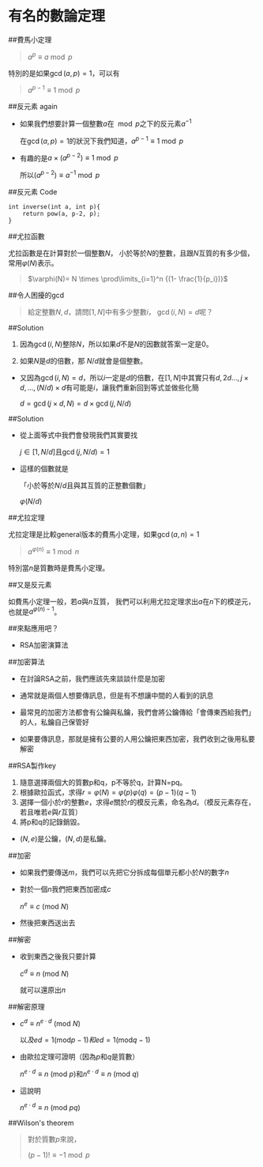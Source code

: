 # 有名的數論定理

##費馬小定理

> $a^p \equiv a \bmod{p}$

特別的是如果$\gcd(a,p)=1$，可以有

> $a^{p-1} \equiv 1 \bmod{p}$

##反元素 again

- 如果我們想要計算一個整數$a$在$\mod p$之下的反元素$a^{-1}$

	在$\gcd(a,p) = 1$的狀況下我們知道，$a^{p-1} \equiv 1 \bmod{p}$

- 有趣的是$a\times (a^{p-2}) \equiv 1 \bmod{p}$

	所以$(a^{p-2})\equiv a^{-1} \bmod{p}$

##反元素 Code

~~~{.cpp}
int inverse(int a, int p){
	return pow(a, p-2, p); 
}
~~~

##尤拉函數

尤拉函數是在計算對於一個整數$N$，
小於等於$N$的整數，且跟$N$互質的有多少個，常用$\varphi(N)$表示。

> $\varphi(N)= N \times \prod\limits_{i=1}^n {(1- \frac{1}{p_i})}$

##令人困擾的$\gcd$

> 給定整數$N, d$，請問$[1,N]$中有多少整數$i$，
> $\gcd(i,N) = d$呢？

##Solution

1. 因為$\gcd(i,N)$整除$N$，所以如果$d$不是$N$的因數就答案一定是0。

2. 如果$N$是$d$的倍數，那 $N/d$就會是個整數。

- 又因為$\gcd(i,N)=d$，所以$i$一定是$d$的倍數，在$[1,N]$中其實只有$d, 2d ...,j\times d, ..., (N/d) \times d$有可能是$i$，讓我們重新回到等式並做些化簡

	$d = \gcd(j\times d, N) = d \times \gcd(j,N/d)$



##Solution

- 從上面等式中我們會發現我們其實要找

	$j \in [1,N/d]$且$\gcd(j,N/d) =1$

- 這樣的個數就是

	「小於等於$N/d$且與其互質的正整數個數」

	$\varphi(N/d)$



##尤拉定理

尤拉定理是比較general版本的費馬小定理，如果$\gcd(a,n)=1$

> $a^{\varphi (n)} \equiv 1 \bmod{n}$

特別當$n$是質數時是費馬小定理。



##又是反元素

如費馬小定理一般，若$a$與$n$互質，
我們可以利用尤拉定理求出$a$在$n$下的模逆元，
也就是$a^{\varphi(n)-1}$。



##來點應用吧？

- RSA加密演算法



##加密算法

- 在討論RSA之前，我們應該先來談談什麼是加密

- 通常就是兩個人想要傳訊息，但是有不想讓中間的人看到的訊息

- 最常見的加密方法都會有公鑰與私鑰，我們會將公鑰傳給「會傳東西給我們」的人，私鑰自己保管好

- 如果要傳訊息，那就是擁有公要的人用公鑰把東西加密，我們收到之後用私要解密



##RSA製作key 

1. 隨意選擇兩個大的質數p和q，p不等於q，計算N=pq。
2. 根據歐拉函式，求得$r=\varphi(N) = \varphi(p)\varphi(q)=(p-1)(q-1)$
3. 選擇一個小於$r$的整數$e$，求得$e$關於$r$的模反元素，命名為$d$。（模反元素存在，若且唯若$e$與$r$互質）
4. 將p和q的記錄銷毀。

- $(N,e)$是公鑰，$(N,d)$是私鑰。



##加密

- 如果我們要傳送$m$，我們可以先把它分拆成每個單元都小於$N$的數字$n$

- 對於一個$n$我們把東西加密成$c$

	$n^e \equiv c\ (\mathrm{mod}\ N)$

- 然後把東西送出去



##解密

- 收到東西之後我只要計算

	$c^d \equiv n\ (\mathrm{mod}\ N)$

	就可以還原出$n$



##解密原理


- $c^d \equiv n^{e \cdot d}\ (\mathrm{mod}\ N)$

	以$及ed = 1 (\mathrm{mod} p-1)和ed = 1 (\mathrm{mod} q-1)$

- 由歐拉定理可證明（因為$p$和$q$是質數）

	$n^{e \cdot d} \equiv n\ (\mathrm{mod}\ p)$和$n^{e \cdot d} \equiv n\ (\mathrm{mod}\ q)$

- 這說明

	$n^{e \cdot d} \equiv n\ (\mathrm{mod}\ pq)$ 



##Wilson's theorem

> 對於質數$p$來說，
>
> $(p-1)! \equiv -1 \bmod{p}$


